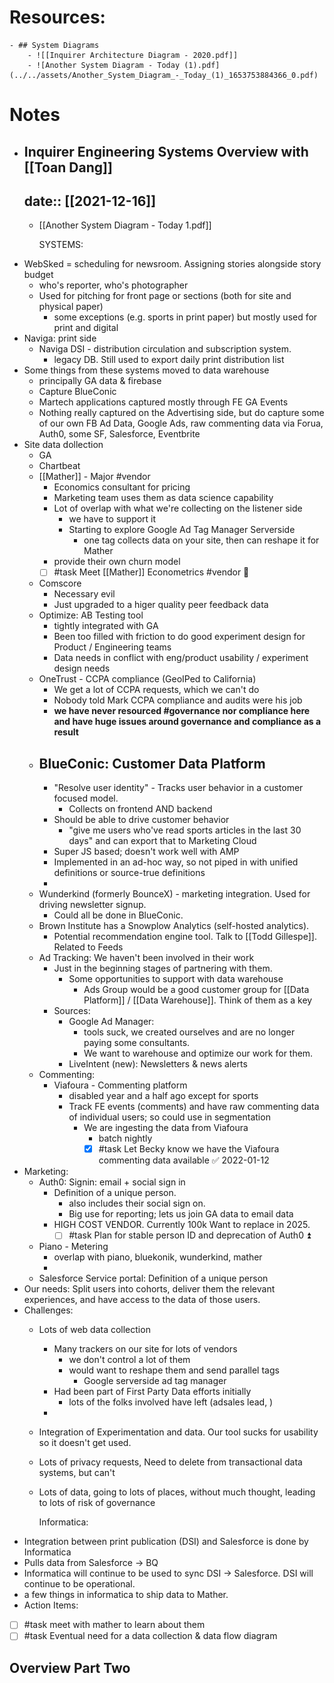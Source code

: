 

# Resources:
	- ## System Diagrams
		- ![[Inquirer Architecture Diagram - 2020.pdf]]
		- ![Another System Diagram - Today (1).pdf](../../assets/Another_System_Diagram_-_Today_(1)_1653753884366_0.pdf)
# Notes
- ## Inquirer Engineering Systems Overview with [[Toan Dang]]
  date:: [[2021-12-16]]
	-
	- [[Another System Diagram - Today 1.pdf]]
	  
	  SYSTEMS:
- WebSked = scheduling for newsroom. Assigning stories alongside story budget
	- who's reporter, who's photographer
	- Used for pitching for front page or sections (both for site and physical paper)
		- some exceptions (e.g. sports in print paper) but mostly used for print and digital
- Naviga: print side
	- Naviga DSI - distribution circulation and subscription system.
		- legacy DB. Still used to export daily print distribution list
- Some things from these systems moved to data warehouse
	- principally GA data & firebase
	- Capture BlueConic
	- Martech applications captured mostly through FE GA Events
	- Nothing really captured on the Advertising side, but do capture some of our own FB Ad Data, Google Ads, raw commenting data via Forua, Auth0, some SF, Salesforce, Eventbrite
- Site data dollection
	- GA
	- Chartbeat
	- [[Mather]] - Major #vendor
		- Economics consultant for pricing
		- Marketing team uses them as data science capability
		- Lot of overlap with what we're collecting on the listener side
			- we have to support it
			- Starting to explore Google Ad Tag Manager Serverside
				- one tag collects data on your site, then can reshape it for Mather
		- provide their own churn model
		- [ ] #task Meet [[Mather]] Econometrics #vendor 🔼
	- Comscore
		- Necessary evil
		- Just upgraded to a higer quality peer feedback data
	- Optimize: AB Testing tool
		- tightly integrated with GA
		- Been too filled with friction to do good experiment design for Product / Engineering teams
		- Data needs in conflict with eng/product usability / experiment design needs
	- OneTrust - CCPA compliance (GeoIPed to California)
		- We get a lot of CCPA requests, which we can't do
		- Nobody told Mark CCPA compliance and audits were his job
		- **we have never resourced #governance nor compliance here and have huge issues around governance and compliance as a result**
	- BlueConic: Customer Data Platform
		-
		- "Resolve user identity" - Tracks user behavior in a customer focused model.
			- Collects on frontend AND backend
		- Should be able to drive customer behavior
			- "give me users who've read sports articles in the last 30 days" and can export that to Marketing Cloud
		- Super JS based; doesn't work well with AMP
		- Implemented in an ad-hoc way, so not piped in with unified definitions or source-true definitions
		-
	- Wunderkind (formerly BounceX) - marketing integration. Used for driving newsletter signup.
		- Could all be done in BlueConic.
	- Brown Institute has a Snowplow Analytics (self-hosted analytics).
		- Potential recommendation engine tool. Talk to [[Todd Gillespe]]. Related to Feeds
	- Ad Tracking: We haven't been involved in their work
		- Just in the beginning stages of partnering with them.
			- Some opportunities to support with data warehouse
				- Ads Group would be a good customer group for [[Data Platform]] / [[Data Warehouse]]. Think of them as a key
		- Sources:
			- Google Ad Manager:
				- tools suck, we created ourselves and are no longer paying some consultants.
				- We want to warehouse and optimize our work for them.
			- LiveIntent (new): Newsletters & news alerts
	- Commenting:
		- Viafoura - Commenting platform
			- disabled year and a half ago except for sports
			- Track FE events (comments) and have raw commenting data of individual users; so could use in segmentation
				- We are ingesting the data from Viafoura
					- batch nightly
					- [x] #task Let Becky know we have the Viafoura commenting data available ✅ 2022-01-12
- Marketing:
	- Auth0: Signin: email + social sign in
		- Definition of a unique person.
			- also includes their social sign on.
			- Big use for reporting; lets us join GA data to email data
		- HIGH COST VENDOR. Currently 100k Want to replace in 2025.
			- [ ] #task Plan for stable person ID and deprecation of Auth0 ⏫
	- Piano - Metering
		- overlap with piano, bluekonik, wunderkind, mather
		-
	- Salesforce Service portal: Definition of a unique person
- Our needs: Split users into cohorts, deliver them the relevant experiences, and have access to the data of those users.
- Challenges:
	- Lots of web data collection
		- Many trackers on our site for lots of vendors
			- we don't control a lot of them
			- would want to reshape them and send parallel tags
				- Google serverside ad tag manager
		- Had been part of First Party Data efforts initially
			- lots of the folks involved have left (adsales lead, )
		-
	- Integration of Experimentation and data. Our tool sucks for usability so it doesn't get used.
	- Lots of privacy requests, Need to delete from transactional data systems, but can't
	- Lots of data, going to lots of places, without much thought, leading to lots of risk of governance
	  
	  Informatica:
- Integration between print publication (DSI) and Salesforce is done by Informatica
- Pulls data from Salesforce -> BQ
- Informatica will continue to be used to sync DSI -> Salesforce. DSI will continue to be operational.
- a few things in informatica to ship data to Mather.
- Action Items:
- [ ] #task meet with mather to learn about them
- [ ] #task Eventual need for a data collection & data flow diagram
## Overview Part Two